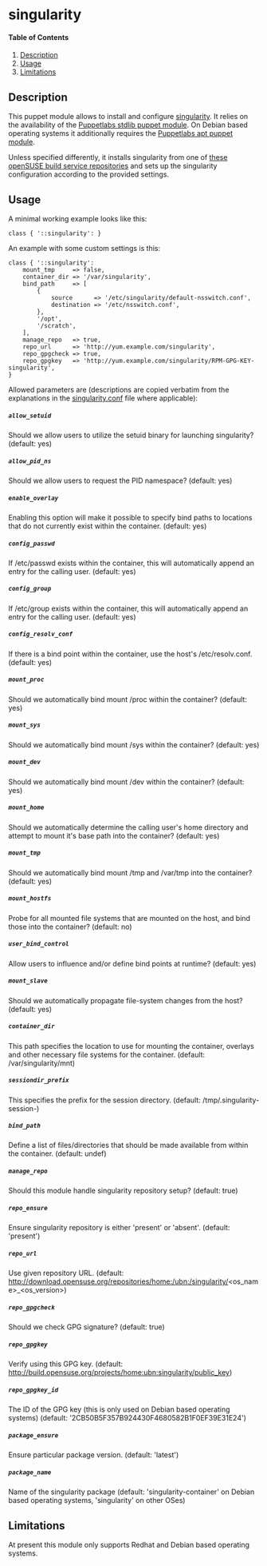 # singularity

#### Table of Contents

1. [Description](#description)
1. [Usage](#usage)
1. [Limitations](#limitations)

## Description

This puppet module allows to install and configure [singularity](http://singularity.lbl.gov). It relies on the availability of the [Puppetlabs stdlib puppet module](https://github.com/puppetlabs/puppetlabs-stdlib). On Debian based operating systems it additionally requires the [Puppetlabs apt puppet module](https://github.com/puppetlabs/puppetlabs-apt).

Unless specified differently, it installs singularity from one of [these openSUSE build service repositories](http://download.opensuse.org/repositories/home:/ubn:/singularity) and sets up the singularity configuration according to the provided settings.

## Usage

A minimal working example looks like this:

```puppet
class { '::singularity': }
```

An example with some custom settings is this:

```puppet
class { '::singularity':
    mount_tmp     => false,
    container_dir => '/var/singularity',
    bind_path     => [
        {
            source      => '/etc/singularity/default-nsswitch.conf',
            destination => '/etc/nsswitch.conf',
        },
        '/opt',
        '/scratch',
    ],
    manage_repo   => true,
    repo_url      => 'http://yum.example.com/singularity',
    repo_gpgcheck => true,
    repo_gpgkey   => 'http://yum.example.com/singularity/RPM-GPG-KEY-singularity',
}
```
Allowed parameters are (descriptions are copied verbatim from the explanations in the [singularity.conf](https://github.com/singularityware/singularity/blob/master/etc/singularity.conf.in) file where applicable):

##### `allow_setuid`
Should we allow users to utilize the setuid binary for launching singularity? (default: yes)

##### `allow_pid_ns`
Should we allow users to request the PID namespace? (default: yes)

##### `enable_overlay`
Enabling this option will make it possible to specify bind paths to locations that do not currently exist within the container. (default: yes)

##### `config_passwd`
If /etc/passwd exists within the container, this will automatically append an entry for the calling user. (default: yes)

##### `config_group`
If /etc/group exists within the container, this will automatically append an entry for the calling user. (default: yes)

##### `config_resolv_conf`
If there is a bind point within the container, use the host's /etc/resolv.conf. (default: yes)

##### `mount_proc`
Should we automatically bind mount /proc within the container? (default: yes)

##### `mount_sys`
Should we automatically bind mount /sys within the container? (default: yes)

##### `mount_dev`
Should we automatically bind mount /dev within the container? (default: yes)

##### `mount_home`
Should we automatically determine the calling user's home directory and attempt to mount it's base path into the container? (default: yes)

##### `mount_tmp`
Should we automatically bind mount /tmp and /var/tmp into the container? (default: yes)

##### `mount_hostfs`
Probe for all mounted file systems that are mounted on the host, and bind those into the container? (default: no)

##### `user_bind_control`
Allow users to influence and/or define bind points at runtime? (default: yes)

##### `mount_slave`
Should we automatically propagate file-system changes from the host? (default: yes)

##### `container_dir`
This path specifies the location to use for mounting the container, overlays and other necessary file systems for the container. (default: /var/singularity/mnt)

##### `sessiondir_prefix`
This specifies the prefix for the session directory. (default: /tmp/.singularity-session-)

##### `bind_path`
Define a list of files/directories that should be made available from within the container. (default: undef)

##### `manage_repo`
Should this module handle singularity repository setup? (default: true)

##### `repo_ensure`
Ensure singularity repository is either 'present' or 'absent'. (default: 'present')

##### `repo_url`
Use given repository URL. (default: http://download.opensuse.org/repositories/home:/ubn:/singularity/<os_name\>_<os_version\>)

##### `repo_gpgcheck`
Should we check GPG signature? (default: true)

##### `repo_gpgkey`
Verify using this GPG key. (default: http://build.opensuse.org/projects/home:ubn:singularity/public_key)

##### `repo_gpgkey_id`
The ID of the GPG key (this is only used on Debian based operating systems) (default: '2CB50B5F357B924430F4680582B1F0EF39E31E24')

##### `package_ensure`
Ensure particular package version. (default: 'latest')

##### `package_name`
Name of the singularity package (default: 'singularity-container' on Debian based operating systems, 'singularity' on other OSes)

## Limitations
At present this module only supports Redhat and Debian based operating systems.
